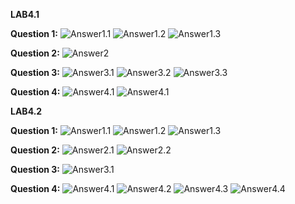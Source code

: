 **LAB4.1**


**Question 1:**
![Answer1.1](../imgs/lab4.1.1.png)
![Answer1.2](../imgs/lab4.1.2.png)
![Answer1.3](../imgs/lab4.1.3.png)


**Question 2:**
![Answer2](../imgs/lab4.2.png)


**Question 3:**
![Answer3.1](../imgs/lab4.3.1.png)
![Answer3.2](../imgs/lab4.3.2.png)
![Answer3.3](../imgs/lab4.3.3.png)



**Question 4:**
![Answer4.1](../imgs/lab4.4.1.png)
![Answer4.1](../imgs/lab4.4.2.png)


**LAB4.2**


**Question 1:**
![Answer1.1](../imgs/lab4.2.1.1.png)
![Answer1.2](../imgs/lab4.2.1.2.png)
![Answer1.3](../imgs/lab4.2.1.3.png)

**Question 2:**
![Answer2.1](../imgs/lab4.2.2.1.png)
![Answer2.2](../imgs/lab4.2.2.2.png)

**Question 3:**
![Answer3.1](../imgs/lab4.2.3.1.png)

**Question 4:**
![Answer4.1](../imgs/lab4.2.4.1.png)
![Answer4.2](../imgs/lab4.2.4.2.png)
![Answer4.3](../imgs/lab4.2.4.3.png)
![Answer4.4](../imgs/lab4.2.4.4.png)




